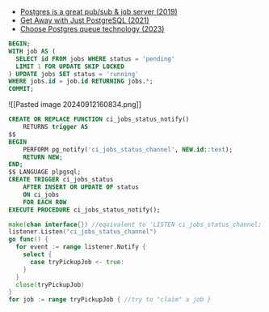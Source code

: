 
* [Postgres is a great pub/sub & job server (2019)](https://webapp.io/blog/postgres-is-the-answer/)
* [Get Away with Just PostgreSQL (2021)](https://spin.atomicobject.com/redis-postgresql/)
* [Choose Postgres queue technology (2023)](https://adriano.fyi/posts/2023-09-24-choose-postgres-queue-technology/)

```sql
BEGIN;
WITH job AS (
  SELECT id FROM jobs WHERE status = 'pending'
  LIMIT 1 FOR UPDATE SKIP LOCKED
) UPDATE jobs SET status = 'running'
WHERE jobs.id = job.id RETURNING jobs.*;
COMMIT;
```

![[Pasted image 20240912160834.png]]

```sql
CREATE OR REPLACE FUNCTION ci_jobs_status_notify()
	RETURNS trigger AS
$$
BEGIN
	PERFORM pg_notify('ci_jobs_status_channel', NEW.id::text);
	RETURN NEW;
END;
$$ LANGUAGE plpgsql;
CREATE TRIGGER ci_jobs_status
	AFTER INSERT OR UPDATE OF status
	ON ci_jobs
	FOR EACH ROW
EXECUTE PROCEDURE ci_jobs_status_notify();
```

```go
make(chan interface{}) //equivalent to 'LISTEN ci_jobs_status_channel;'
listener.Listen("ci_jobs_status_channel")
go func() {
  for event := range listener.Notify {
    select {
      case tryPickupJob <- true:
    }
  }
  close(tryPickupJob)
}
for job := range tryPickupJob { //try to "claim" a job }
```
